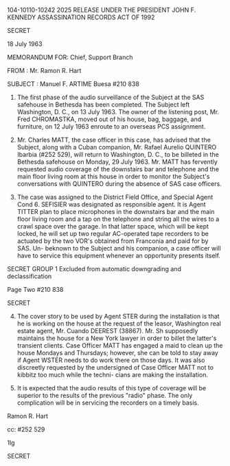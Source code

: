104-10110-10242 2025 RELEASE UNDER THE PRESIDENT JOHN F. KENNEDY ASSASSINATION RECORDS ACT OF 1992

SECRET

18 July 1963

MEMORANDUM FOR: Chief, Support Branch

FROM : Mr. Ramon R. Hart

SUBJECT : Manuel F. ARTIME Buesa
#210 838

1. The first phase of the audio surveillance of the
Subject at the SAS safehouse in Bethesda has been completed.
The Subject left Washington, D. C., on 13 July 1963. The
owner of the listening post, Mr. Fred CHROMASTKA,
moved out of his house, bag, baggage, and furniture, on
12 July 1963 enroute to an overseas PCS assignment.

2. Mr. Charles MATT, the case officer in this case, has
advised that the Subject, along with a Cuban companion, Mr.
Rafael Aurelio QUINTERO Ibarbia (#252 529), will return to
Washington, D. C., to be billeted in the Bethesda safehouse on
Monday, 29 July 1963. Mr. MATT has fervently requested audio
coverage of the downstairs bar and telephone and the main floor
living room at this house in order to monitor the Subject's
conversations with QUINTERO during the absence of SAS case
officers.

3. The case was assigned to the District Field Office,
and Special Agent Cond 6. SEFISIER was designated as responsible
agent. It is Agent TITTER plan to place microphones in the
downstairs bar and the main floor living room and a tap on the
telephone and string all the wires to a crawl space over the
garage. In that latter space, which will be kept locked, he will
set up two regular AC-operated tape recorders to be actuated by
the two VOR's obtained from Franconia and paid for by SAS. Un-
beknown to the Subject and his companion, a case officer will
have to service this equipment whenever an opportunity presents
itself.

SECRET
GROUP 1
Excluded from automatic
downgrading and
declassification

Page Two
#210 838

SECRET

4. The cover story to be used by Agent STER during
the installation is that he is working on the house at the
request of the leasor, Washington real estate agent, Mr.
Cuando DEEREST (38867). Mr. Sh supposedly maintains
the house for a New York lawyer in order to billet the latter's
transient clients. Case Officer MATT has engaged a maid to
clean up the house Mondays and Thursdays; however, she can be
told to stay away if Agent WSTER needs to do work there on
those days. It was also discreetly requested by the undersigned
of Case Officer MATT not to kibbitz too much while the techni-
cians are making the installation.

5. It is expected that the audio results of this type
of coverage will be superior to the results of the previous
"radio" phase. The only complication will be in servicing the
recorders on a timely basis.

Ramon R. Hart

cc: #252 529

1lg

SECRET
